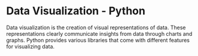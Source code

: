 # Data Visualization - Python
Data visualization is the creation of visual representations of data. These representations clearly communicate insights from data through charts and graphs.
Python provides various libraries that come with different features for visualizing data.  
